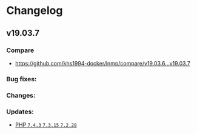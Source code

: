 # Changelog

## v19.03.7

### Compare

* https://github.com/khs1994-docker/lnmp/compare/v19.03.6...v19.03.7

### Bug fixes:

### Changes:

### Updates:

* [PHP `7.4.3` `7.3.15` `7.2.28`](https://www.php.net/ChangeLog-7.php#7.4.3)
